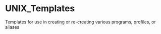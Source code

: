 # UNIX_Templates
Templates for use in creating or re-creating various programs, profiles, or aliases
